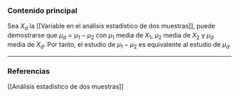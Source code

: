 ### Contenido principal

Sea $X_d$ la [[Variable en el análisis estadístico de dos muestras]], puede demostrarse que $\mu_d = \mu_1 - \mu_2$ con $\mu_1$ media de $X_1$, $\mu_2$ media de $X_2$ y $\mu_d$ media de $X_d$. Por tanto, el estudio de $\mu_1 - \mu_2$ es equivalente al estudio de $\mu_d$.

--- 
### Referencias

[[Análisis estadístico de dos muestras]]